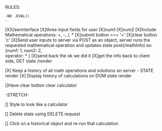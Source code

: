 
RULES:

    -NO .EVAL()
    -

[X]Userinterface
    [X]three input fields for user
        [X]num1
        [X]num2
        [X]Include Mathematical operations: +, -, /, *
    [X]submit button === '='
    [X]clear button 'c'
[X]Send user inputs to server via POST as an object, server runs the requested mathematical operation and updates state  post(/mathInfo)
    ex: {num1: 1,
        num2: 2,   
        operator: *
        }
    [X]send back the ok we did it
    [X]get the info back to client side, GET state /render

[X] Keep a history of all math operations and solutions on server - STATE render
    [X] Display history of calculations on DOM state render

[]Have clear button clear calculator

-STRETCH-

[] Style to look like a calculator

[] Delete state using DELETE request

[] Click on a historical object and re-run that calculation